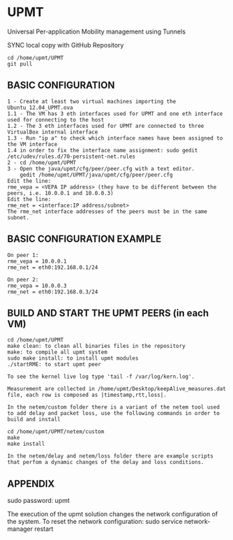 # UPMT
Universal Per-application Mobility management using Tunnels

SYNC local copy with GitHub Repository

```
cd /home/upmt/UPMT
git pull
```


## BASIC CONFIGURATION

```
1 - Create at least two virtual machines importing the Ubuntu_12.04_UPMT.ova
1.1 - The VM has 3 eth interfaces used for UPMT and one eth interface used for connecting to the host
1.2 - The 3 eth interfaces used for UPMT are connected to three VirtualBox internal interface
1.3 - Run "ip a" to check which interface names have been assigned to the VM interface
1.4 in order to fix the interface name assignment: sudo gedit /etc/udev/rules.d/70-persistent-net.rules
2 - cd /home/upmt/UPMT
3 - Open the java/upmt/cfg/peer/peer.cfg with a text editor.
    gedit /home/upmt/UPMT/java/upmt/cfg/peer/peer.cfg
Edit the line:
rme_vepa = <VEPA IP address> (they have to be different between the peers, i.e. 10.0.0.1 and 10.0.0.3)
Edit the line:
rme_net = <interface:IP address/subnet>
The rme_net interface addresses of the peers must be in the same subnet.
```

## BASIC CONFIGURATION EXAMPLE

```
On peer 1:
rme_vepa = 10.0.0.1
rme_net = eth0:192.168.0.1/24

On peer 2:
rme_vepa = 10.0.0.3
rme_net = eth0:192.168.0.3/24
```

## BUILD AND START THE UPMT PEERS (in each VM)

```
cd /home/upmt/UPMT
make clean: to clean all binaries files in the repository
make: to compile all upmt system
sudo make install: to install upmt modules
./startRME: to start upmt peer

To see the kernel live log type 'tail -f /var/log/kern.log'.

Measurement are collected in /home/upmt/Desktop/keepAlive_measures.dat file, each row is composed as |timestamp,rtt,loss|.

In the netem/custom folder there is a variant of the netem tool used to add delay and packet loss, use the following commands in order to build and install

cd /home/upmt/UPMT/netem/custom
make
make install

In the netem/delay and netem/loss folder there are example scripts that perfom a dynamic changes of the delay and loss conditions.
```

## APPENDIX
sudo password: upmt

The execution of the upmt solution changes the network configuration of the system.
To reset the network configuration: sudo service network-manager restart
